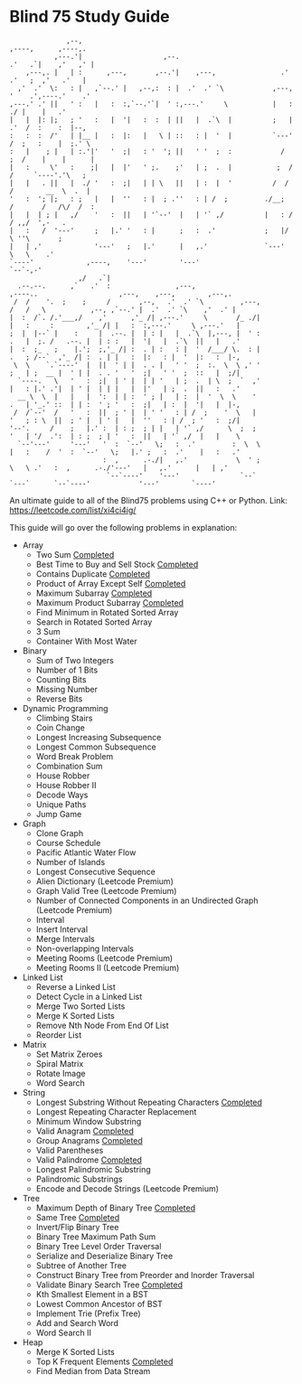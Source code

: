 # Blind 75 Study Guide
```
              ,--,                                                      ,----,      ,----,.                                     
           ,---.'|                    ,--.                            .'   .`|    ,'   ,' |                                     
    ,---,. |   | :      ,---,       ,--.'|    ,---,                .'   .'   ;  ,'   .'   |                                     
  ,'  .'  \:   : |   ,`--.' |   ,--,:  : |  .'  .' `\            ,---, '    .',----.'    .'                                     
,---.' .' ||   ' :   |   :  :,`--.'`|  ' :,---.'     \           |   :     ./ |    |   .'                                       
|   |  |: |;   ; '   :   |  '|   :  :  | ||   |  .`\  |          ;   | .'  /  :    :  |--,                                      
:   :  :  /'   | |__ |   :  |:   |   \ | ::   : |  '  |          `---' /  ;   :    |  ;.' \                                     
:   |    ; |   | :.'|'   '  ;|   : '  '; ||   ' '  ;  :            /  ;  /    |    |      |                                     
|   :     \'   :    ;|   |  |'   ' ;.    ;'   | ;  .  |           ;  /  /     `----'.'\   ;                                     
|   |   . ||   |  ./ '   :  ;|   | | \   ||   | :  |  '          /  /  /        __  \  .  |                                     
'   :  '; |;   : ;   |   |  ''   : |  ; .''   : | /  ;         ./__;  /       /   /\/  /  :                                     
|   |  | ; |   ,/    '   :  ||   | '`--'  |   | '` ,/          |   : /       / ,,/  ',-   .                                     
|   :   /  '---'     ;   |.' '   : |      ;   :  .'            ;   |/        \ ''\       ;                                      
|   | ,'             '---'   ;   |.'      |   ,.'              `---'          \   \    .'                                       
`----'             ,----,    '---'        '---'                                `--`-,-'                                         
                 ,/   .`|                                                                                                       
  .--.--.      ,`   .'  :                ,---,                          ,----..                    ,---,    ,---,        ,---,. 
 /  /    '.  ;    ;     /       ,--,   .'  .' `\         ,---,         /   /   \           ,--, ,`--.' |  .'  .' `\    ,'  .' | 
|  :  /`. /.'___,/    ,'      ,'_ /| ,---.'     \       /_ ./|        |   :     :        ,'_ /| |   :  :,---.'     \ ,---.'   | 
;  |  |--` |    :     |  .--. |  | : |   |  .`\  |,---, |  ' :        .   |  ;. /   .--. |  | : :   |  '|   |  .`\  ||   |   .' 
|  :  ;_   ;    |.';  ;,'_ /| :  . | :   : |  '  /___/ \.  : |        .   ; /--`  ,'_ /| :  . | |   :  |:   : |  '  |:   :  |-, 
 \  \    `.`----'  |  ||  ' | |  . . |   ' '  ;  :.  \  \ ,' '        ;   | ;  __ |  ' | |  . . '   '  ;|   ' '  ;  ::   |  ;/| 
  `----.   \   '   :  ;|  | ' |  | | '   | ;  .  | \  ;  `  ,'        |   : |.' .'|  | ' |  | | |   |  |'   | ;  .  ||   :   .' 
  __ \  \  |   |   |  ':  | | :  ' ; |   | :  |  '  \  \    '         .   | '_.' ::  | | :  ' ; '   :  ;|   | :  |  '|   |  |-, 
 /  /`--'  /   '   :  ||  ; ' |  | ' '   : | /  ;    '  \   |         '   ; : \  ||  ; ' |  | ' |   |  ''   : | /  ; '   :  ;/| 
'--'.     /    ;   |.' :  | : ;  ; | |   | '` ,/      \  ;  ;         '   | '/  .':  | : ;  ; | '   :  ||   | '` ,/  |   |    \ 
  `--'---'     '---'   '  :  `--'   \;   :  .'         :  \  \        |   :    /  '  :  `--'   \;   |.' ;   :  .'    |   :   .' 
                       :  ,      .-./|   ,.'            \  ' ;         \   \ .'   :  ,      .-./'---'   |   ,.'      |   | ,'   
                        `--`----'    '---'               `--`           `---`      `--`----'            '---'        `----'     
```                                                                                                                               

An ultimate guide to all of the Blind75 problems using C++ or Python.
Link: https://leetcode.com/list/xi4ci4ig/

This guide will go over the following problems in explanation:

* Array
  * Two Sum [Completed](https://github.com/hyenaaaa/Blind75StudyGuide/blob/main/Array/2_sum.md)
  * Best Time to Buy and Sell Stock [Completed](https://github.com/hyenaaaa/Blind75StudyGuide/blob/main/Array/best_time_to_buy_and_sell_stock.md)
  * Contains Duplicate [Completed](https://github.com/hyenaaaa/Blind75StudyGuide/blob/main/Array/contains_duplicate.md)
  * Product of Array Except Self [Completed](https://github.com/hyenaaaa/Blind75StudyGuide/blob/main/Array/product_of_array_except_self.md)
  * Maximum Subarray [Completed](https://github.com/hyenaaaa/Blind75StudyGuide/blob/main/Array/maximum_subarray.md)
  * Maximum Product Subarray [Completed](https://github.com/hyenaaaa/Blind75StudyGuide/blob/main/Array/maximum_product_subarray.md)
  * Find Minimum in Rotated Sorted Array
  * Search in Rotated Sorted Array
  * 3 Sum
  * Container With Most Water
* Binary
  * Sum of Two Integers
  * Number of 1 Bits
  * Counting Bits
  * Missing Number
  * Reverse Bits
* Dynamic Programming
  * Climbing Stairs
  * Coin Change
  * Longest Increasing Subsequence
  * Longest Common Subsequence
  * Word Break Problem
  * Combination Sum
  * House Robber
  * House Robber II
  * Decode Ways
  * Unique Paths
  * Jump Game
* Graph
  * Clone Graph
  * Course Schedule
  * Pacific Atlantic Water Flow
  * Number of Islands
  * Longest Consecutive Sequence
  * Alien Dictionary (Leetcode Premium)
  * Graph Valid Tree (Leetcode Premium)
  * Number of Connected Components in an Undirected Graph (Leetcode Premium)
  * Interval
  * Insert Interval
  * Merge Intervals
  * Non-overlapping Intervals
  * Meeting Rooms (Leetcode Premium)
  * Meeting Rooms II (Leetcode Premium)
* Linked List
  * Reverse a Linked List
  * Detect Cycle in a Linked List
  * Merge Two Sorted Lists
  * Merge K Sorted Lists
  * Remove Nth Node From End Of List
  * Reorder List
* Matrix
  * Set Matrix Zeroes
  * Spiral Matrix
  * Rotate Image
  * Word Search
* String
  * Longest Substring Without Repeating Characters [Completed](https://github.com/hyenaaaa/Blind75StudyGuide/blob/main/String/longest_subtring_without_repeating_characters.md)
  * Longest Repeating Character Replacement
  * Minimum Window Substring
  * Valid Anagram [Completed](https://github.com/hyenaaaa/Blind75StudyGuide/blob/main/String/valid_anagram.md)
  * Group Anagrams [Completed](https://github.com/hyenaaaa/Blind75StudyGuide/blob/main/String/group_anagrams.md)
  * Valid Parentheses
  * Valid Palindrome [Completed](https://github.com/hyenaaaa/Blind75StudyGuide/blob/main/String/valid_palidrome.md)
  * Longest Palindromic Substring
  * Palindromic Substrings
  * Encode and Decode Strings (Leetcode Premium)
* Tree
  * Maximum Depth of Binary Tree [Completed](https://github.com/hyenaaaa/Blind75StudyGuide/blob/main/Tree/maximum_depth_of_binary_tree.md)
  * Same Tree [Completed](https://github.com/hyenaaaa/Blind75StudyGuide/blob/main/Tree/same_tree.md)
  * Invert/Flip Binary Tree
  * Binary Tree Maximum Path Sum
  * Binary Tree Level Order Traversal
  * Serialize and Deserialize Binary Tree
  * Subtree of Another Tree
  * Construct Binary Tree from Preorder and Inorder Traversal
  * Validate Binary Search Tree [Completed](https://github.com/hyenaaaa/Blind75StudyGuide/blob/main/Tree/validate_binary_search_tree.md)
  * Kth Smallest Element in a BST
  * Lowest Common Ancestor of BST
  * Implement Trie (Prefix Tree)
  * Add and Search Word
  * Word Search II
* Heap
  * Merge K Sorted Lists
  * Top K Frequent Elements [Completed](https://github.com/hyenaaaa/Blind75StudyGuide/blob/main/Heap/top_k_frequent_elements.md)
  * Find Median from Data Stream
